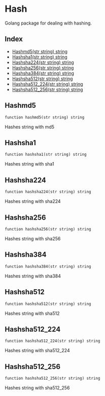# Hash

Golang package for dealing with hashing.

## Index

- [Hashmd5(str string) string](#hashmd5)
- [Hashsha1(str string) string](#hashsha1)
- [Hashsha224(str string) string](#hashsha224)
- [Hashsha256(str string) string](#hashsha256)
- [Hashsha384(str string) string](#hashsha384)
- [Hashsha512(str string) string](#hashsha512)
- [Hashsha512_224(str string) string](#hashsha512224)
- [Hashsha512_256(str string) string](#hashsha512256)

## Hashmd5
```
function hashmd5(str string) string
```
Hashes string with md5

## Hashsha1
```
function hashsha1(str string) string
```
Hashes string with sha1

## Hashsha224
```
function hashsha224(str string) string
```
Hashes string with sha224

## Hashsha256
```  
function hashsha256(str string) string
```
Hashes string with sha256

## Hashsha384
```
function hashsha384(str string) string
```
Hashes string with sha384

## Hashsha512
```
function hashsha512(str string) string
```
Hashes string with sha512

## Hashsha512_224
```
function hashsha512_224(str string) string
```
Hashes string with sha512_224

## Hashsha512_256
```
function hashsha512_256(str string) string
```
Hashes string with sha512_256